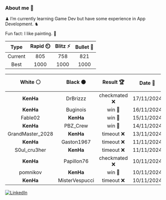 ### About me 🍜

♟ I’m currently learning Game Dev but have some experience in App Development. ♞

Fun fact: I like painting. 🎨

<!--START_SECTION:chessStats-->
<!-- Automatically generated with https://github.com/Balastrong/chess-stats-action -->

| Type | Rapid ⏲️ | Blitz ⚡ | Bullet 🔫 |
|:---:|:---:|:---:|:---:|
| Current | 805 | 758 | 821 |
| Best | 1000 | 1000 | 1000 |

| White ⚪ | Black ⚫ | Result 🏆 | Date 📅 | Position 🗺️ | Type 🕕 |
|:---:|:---:|:---:|:---:|:---:|:---:|
| **KenHa** | DrBrizzz | checkmated ❌ | 17/11/2024 | <a href="http://www.ee.unb.ca/cgi-bin/tervo/fen.pl?select=8/5ppk/7p/Rp6/2b1n3/8/6PP/5rK1 w - -">Link</a> | Bullet |
| **KenHa** | Buginois | win 🥇 | 16/11/2024 | <a href="http://www.ee.unb.ca/cgi-bin/tervo/fen.pl?select=8/n4ppp/1pk1p3/p2pP3/1b1P1KPP/1N1B4/P7/8 b - -">Link</a> | Bullet |
| Fable02 | **KenHa** | win 🥇 | 15/11/2024 | <a href="http://www.ee.unb.ca/cgi-bin/tervo/fen.pl?select=2k3nr/p4ppp/4p3/1B2Q3/3P4/B3PN2/P4PPP/qr3RK1 w - -">Link</a> | Bullet |
| **KenHa** | PBZ_Crew | win 🥇 | 14/11/2024 | <a href="http://www.ee.unb.ca/cgi-bin/tervo/fen.pl?select=1R1Q4/5k2/2Q5/3K1P1p/7P/8/8/8 b - -">Link</a> | Bullet |
| GrandMaster_2028 | **KenHa** | timeout ❌ | 13/11/2024 | <a href="http://www.ee.unb.ca/cgi-bin/tervo/fen.pl?select=3r4/pp4k1/1n3p1n/6p1/1N6/1P5P/P1P1QPP1/6K1 b - -">Link</a> | Bullet |
| **KenHa** | Gaston1967 | timeout ❌ | 11/11/2024 | <a href="http://www.ee.unb.ca/cgi-bin/tervo/fen.pl?select=3r4/3n2p1/p2bp1kp/1p2p1P1/3pP2P/1P1P1N2/P4P1K/2R5 w - -">Link</a> | Bullet |
| S0ul_cru3her | **KenHa** | timeout ❌ | 11/11/2024 | <a href="http://www.ee.unb.ca/cgi-bin/tervo/fen.pl?select=8/8/6k1/6P1/1P1PN3/P3K3/8/8 b - b3">Link</a> | Bullet |
| **KenHa** | Papillon76 | checkmated ❌ | 10/11/2024 | <a href="http://www.ee.unb.ca/cgi-bin/tervo/fen.pl?select=3r1rk1/pp4p1/7p/2p5/2NpP3/P7/1P4PP/5q1K w - -">Link</a> | Blitz |
| pomnikov | **KenHa** | win 🥇 | 10/11/2024 | <a href="http://www.ee.unb.ca/cgi-bin/tervo/fen.pl?select=8/p5kp/6rb/7q/8/8/8/7K w - -">Link</a> | Blitz |
| **KenHa** | MisterVespucci | timeout ❌ | 10/11/2024 | <a href="http://www.ee.unb.ca/cgi-bin/tervo/fen.pl?select=8/7p/3pkp2/3n2p1/6K1/8/7P/8 w - -">Link</a> | Bullet |

<!--END_SECTION:chessStats-->

<a href="https://www.linkedin.com/in/guillermo-bosca/" target="_blank"><img src="https://img.shields.io/badge/LinkedIn-%230077B5.svg?&style=flat-square&logo=linkedin&logoColor=white" alt="LinkedIn"></a>


<!--
**kenhacodes/kenhacodes** is a ✨ _special_ ✨ repository because its `README.md` (this file) appears on your GitHub profile.

Here are some ideas to get you started:

- 🔭 I’m currently working on ...
- 🌱 I’m currently learning App Development, Data Analytics and ML.
- 👯 I’m looking to collaborate on ...
- 🤔 I’m looking for help with ...
- 💬 Ask me about ...
- 📫 How to reach me: ...
- 😄 Pronouns: ...
- ⚡ Fun fact: ...
-->
